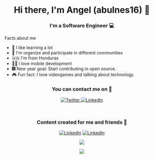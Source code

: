 <h1 align="center"> Hi there, I'm Angel (abulnes16) 👋 </h1>

<h3 align="center"> I'm a Software Engineer 💻</h3>

Facts about me

- :pencil: I like learning a lot 
- :handshake: I'm organize and participate in different communities
- :honduras: I'm from Honduras 
- :man_technologist: I love mobile development
- :fireworks: New year goal: Start contributing in open source.
- :video_game: Fun fact: I love videogames and talking about technology.


<h3 align="center"><strong>You can contact me on 📱</strong></h3>
<p align="center">
<a href="https://twitter.com/abulnes16" target="_blank"><img alt="Twitter" src="https://img.shields.io/badge/twitter-%231DA1F2.svg?&style=for-the-badge&logo=twitter&logoColor=white" />
</a> 
<a href="https://www.linkedin.com/in/angel-bulnes16/" target="_blank"><img alt="LinkedIn" src="https://img.shields.io/badge/linkedin-%230077B5.svg?&style=for-the-badge&logo=linkedin&logoColor=white" /></a> 
</p>

<br>

<h3 align="center"><strong>Content created for me and friends 🥳</strong></h3>
<p align="center">
<a href="https://medium.com/@abulnes16" target="_blank"><img alt="LinkedIn" src="https://img.shields.io/badge/medium-%2312100E.svg?&style=for-the-badge&logo=medium&logoColor=white?style=for-the-badge" /></a> 
<a href="https://www.youtube.com/c/MacaoTech/videos" target="_blank"><img alt="LinkedIn" src="https://img.shields.io/badge/youtube-%23FF0000.svg?&style=for-the-badge&logo=youtube&logoColor=white" /></a> 

<br/>

<p align='center'>
  <a href="https://github.com/anuraghazra/github-readme-stats">
  <!-- Change the `github-readme-stats.anuraghazra1.vercel.app` to `github-readme-stats.vercel.app`  -->
 <img align="center" src="https://github-readme-stats.anuraghazra1.vercel.app/api/top-langs/?username=abulnes16&layout=compact&count_private=true&theme=vue-dark" />
</a>
</p>

<p align='center'>
  <a href="https://github.com/anuraghazra/github-readme-stats">
  <!-- Change the `github-readme-stats.anuraghazra1.vercel.app` to `github-readme-stats.vercel.app`  -->
  <img align="center" src="https://github-readme-stats.vercel.app/api?username=abulnes16&theme=vue-dark" />
</a>
</p>




[medium]: https://medium.com/@abulnes16
